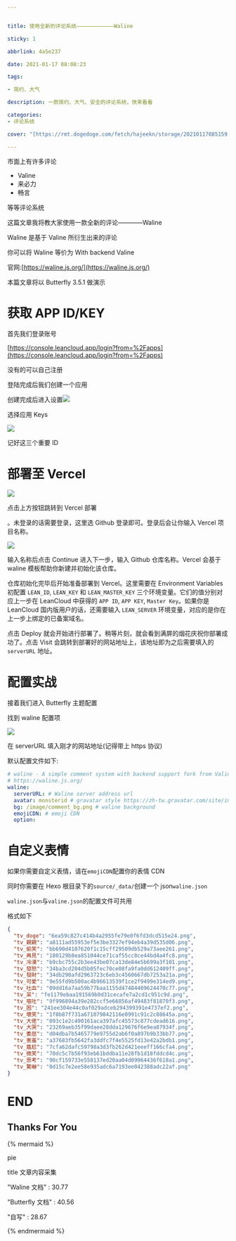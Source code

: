 ```yaml
---


title: 使用全新的评论系统————————————Waline

sticky: 1

abbrlink: 4a5e237

date: 2021-01-17 08:08:23

tags:

- 简约、大气

description: 一款简约、大气、安全的评论系统，快来看看

categories:
- 评论系统

cover: "[https://rmt.dogedoge.com/fetch/hajeekn/storage/20210117085159.png](https://rmt.dogedoge.com/fetch/hajeekn/storage/20210117085159.png)"

---
```


市面上有许多评论

- Valine
- 来必力
- 畅言

等等评论系统

这篇文章我将教大家使用一款全新的评论————Waline

Waline 是基于 Valine 所衍生出来的评论

你可以将 Waline 等价为 With backend Valine

官网:[https://waline.js.org/](https://waline.js.org/)

本篇文章将以 Butterfly 3.5.1 做演示

# 获取 APP ID/KEY

首先我们登录账号

[https://console.leancloud.app/login?from=%2Fapps](https://console.leancloud.app/login?from=%2Fapps)

没有的可以自己注册

登陆完成后我们创建一个应用

创建完成后进入设置![](https://rmt.dogedoge.com/fetch/hajeekn/storage/20210117082407.png#alt=image-20210117082406980)

选择应用 Keys

![](https://rmt.dogedoge.com/fetch/hajeekn/storage/20210117082909.png#alt=image-20210117082909100)

记好这三个重要 ID

# 部署至 Vercel

[![](https://vercel.com/button#alt=) ](https://vercel.com/import/project?template=https://github.com/lizheming/waline/tree/master/example)

点击上方按钮跳转到 Vercel 部署

。未登录的话需要登录，这里选 Github 登录即可。登录后会让你输入 Vercel 项目名称。

![](https://rmt.dogedoge.com/fetch/hajeekn/storage/20210117083221.png#alt=image-20210117083221605)

输入名称后点击 Continue 进入下一步，输入 Github 仓库名称。Vercel 会基于 waline 模板帮助你新建并初始化该仓库。

仓库初始化完毕后开始准备部署到 Vercel。这里需要在 Environment Variables 初配置 `LEAN_ID`, `LEAN_KEY` 和 `LEAN_MASTER_KEY` 三个环境变量。它们的值分别对应上一步在 LeanCloud 中获得的 `APP ID`, `APP KEY`, `Master Key`。如果你是 LeanCloud 国内版用户的话，还需要输入 `LEAN_SERVER` 环境变量，对应的是你在上一步上绑定的已备案域名。

点击 Deploy 就会开始进行部署了。稍等片刻，就会看到满屏的烟花庆祝你部署成功了。点击 Visit 会跳转到部署好的网站地址上，该地址即为之后需要填入的 `serverURL` 地址。

# 配置实战

接着我们进入 Butterfly 主题配置

找到 waline 配置项

![](https://rmt.dogedoge.com/fetch/hajeekn/storage/20210117083427.png#alt=image-20210117083427398)

在 serverURL 填入刚才的网站地址(记得带上 https 协议)

默认配置文件如下:

```yaml
# waline - A simple comment system with backend support fork from Valine
# https://waline.js.org/
waline:
  serverURL: # Waline server address url
  avatar: monsterid # gravatar style https://zh-tw.gravatar.com/site/implement/images/#default-image
  bg: /image/comment_bg.png # waline background
  emojiCDN: # emoji CDN
  option:
```

# 自定义表情

如果你需要自定义表情，请在`emojiCDN`配置你的表情 CDN

同时你需要在 Hexo 根目录下的`source/_data/`创建一个 json`waline.json`

`waline.json`与`valine.json`的配置文件可共用

格式如下

```json
{
  "tv_doge": "6ea59c827c414b4a2955fe79e0f6fd3dcd515e24.png",
  "tv_親親": "a8111ad55953ef5e3be3327ef94eb4a39d535d06.png",
  "tv_偷笑": "bb690d4107620f1c15cff29509db529a73aee261.png",
  "tv_再見": "180129b8ea851044ce71caf55cc8ce44bd4a4fc8.png",
  "tv_冷漠": "b9cbc755c2b3ee43be07ca13de84e5b699a3f101.png",
  "tv_發怒": "34ba3cd204d5b05fec70ce08fa9fa0dd612409ff.png",
  "tv_發財": "34db290afd2963723c6eb3c4560667db7253a21a.png",
  "tv_可愛": "9e55fd9b500ac4b96613539f1ce2f9499e314ed9.png",
  "tv_吐血": "09dd16a7aa59b77baa1155d47484409624470c77.png",
  "tv_呆": "fe1179ebaa191569b0d31cecafe7a2cd1c951c9d.png",
  "tv_嘔吐": "9f996894a39e282ccf5e66856af49483f81870f3.png",
  "tv_困": "241ee304e44c0af029adceb294399391e4737ef2.png",
  "tv_壞笑": "1f0b87f731a671079842116e0991c91c2c88645a.png",
  "tv_大佬": "093c1e2c490161aca397afc45573c877cdead616.png",
  "tv_大哭": "23269aeb35f99daee28dda129676f6e9ea87934f.png",
  "tv_委屈": "d04dba7b5465779e9755d2ab6f0a897b9b33bb77.png",
  "tv_害羞": "a37683fb5642fa3ddfc7f4e5525fd13e42a2bdb1.png",
  "tv_尷尬": "7cfa62dafc59798a3d3fb262d421eeeff166cfa4.png",
  "tv_微笑": "70dc5c7b56f93eb61bddba11e28fb1d18fddcd4c.png",
  "tv_思考": "90cf159733e558137ed20aa04d09964436f618a1.png",
  "tv_驚嚇": "0d15c7e2ee58e935adc6a7193ee042388adc22af.png"
}
```

# END

## Thanks For You

{% mermaid %}

pie

title 文章内容采集

"Waline 文档" : 30.77

"Butterfly 文档" : 40.56

"自写" : 28.67

{% endmermaid %}
